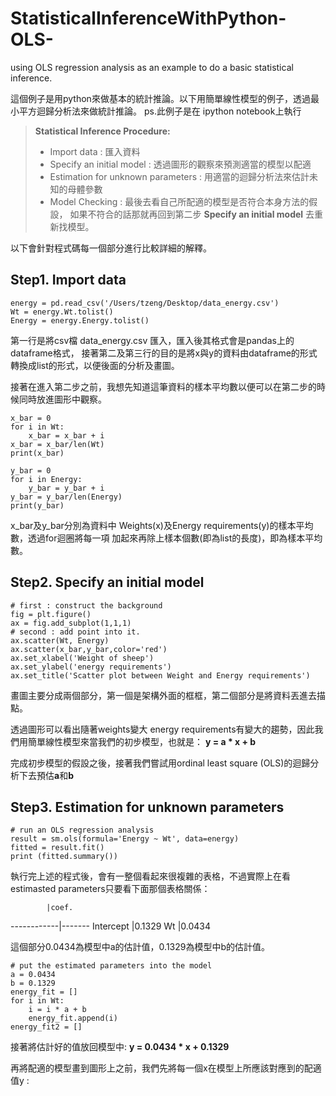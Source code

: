 StatisticalInferenceWithPython-OLS-
===================================

using OLS regression analysis as an example to do a basic statistical inference.

這個例子是用python來做基本的統計推論。以下用簡單線性模型的例子，透過最小平方迴歸分析法來做統計推論。
ps.此例子是在 ipython notebook上執行

> **Statistical Inference Procedure:**
> - Import data : 匯入資料
> - Specify an initial model : 透過圖形的觀察來預測適當的模型以配適
> - Estimation for unknown parameters : 用適當的迴歸分析法來估計未知的母體參數
> - Model Checking : 最後去看自己所配適的模型是否符合本身方法的假設，
如果不符合的話那就再回到第二步 **Specify an initial model** 去重新找模型。

以下會針對程式碼每一個部分進行比較詳細的解釋。


## Step1. Import data
```
energy = pd.read_csv('/Users/tzeng/Desktop/data_energy.csv')
Wt = energy.Wt.tolist()
Energy = energy.Energy.tolist()
```
第一行是將csv檔 data_energy.csv 匯入，匯入後其格式會是pandas上的dataframe格式，
接著第二及第三行的目的是將x與y的資料由dataframe的形式轉換成list的形式，以便後面的分析及畫圖。

接著在進入第二步之前，我想先知道這筆資料的樣本平均數以便可以在第二步的時候同時放進圖形中觀察。

```
x_bar = 0
for i in Wt:
    x_bar = x_bar + i
x_bar = x_bar/len(Wt)
print(x_bar)

y_bar = 0
for i in Energy:
    y_bar = y_bar + i
y_bar = y_bar/len(Energy)
print(y_bar)
```
x_bar及y_bar分別為資料中 Weights(x)及Energy requirements(y)的樣本平均數，透過for迴圈將每一項
加起來再除上樣本個數(即為list的長度)，即為樣本平均數。

## Step2. Specify an initial model
```
# first : construct the background
fig = plt.figure()
ax = fig.add_subplot(1,1,1)
# second : add point into it.
ax.scatter(Wt, Energy)
ax.scatter(x_bar,y_bar,color='red')
ax.set_xlabel('Weight of sheep')
ax.set_ylabel('energy requirements')
ax.set_title('Scatter plot between Weight and Energy requirements')
```
畫圖主要分成兩個部分，第一個是架構外面的框框，第二個部分是將資料丟進去描點。

透過圖形可以看出隨著weights變大 energy requirements有變大的趨勢，因此我們用簡單線性模型來當我們的初步模型，也就是：
**y = a * x + b**

完成初步模型的假設之後，接著我們嘗試用ordinal least square (OLS)的迴歸分析下去預估**a**和**b**

## Step3. Estimation for unknown parameters
```
# run an OLS regression analysis
result = sm.ols(formula='Energy ~ Wt', data=energy)
fitted = result.fit()
print (fitted.summary())
```
執行完上述的程式後，會有一整個看起來很複雜的表格，不過實際上在看 estimasted parameters只要看下面那個表格關係：

            |coef.
------------|-------
Intercept   |0.1329
Wt          |0.0434

這個部分0.0434為模型中a的估計值，0.1329為模型中b的估計值。

```
# put the estimated parameters into the model
a = 0.0434
b = 0.1329
energy_fit = []
for i in Wt:
    i = i * a + b
    energy_fit.append(i)
energy_fit2 = []
```

接著將估計好的值放回模型中: **y = 0.0434 * x + 0.1329**

再將配適的模型畫到圖形上之前，我們先將每一個x在模型上所應該對應到的配適值y : 
<!--- 程式中energy_fit所代表的就是根據模型每一個x所會對應到的y -->





